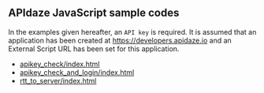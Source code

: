 ## APIdaze JavaScript sample codes

In the examples given hereafter, an <code>API key</code> is required. It is assumed that an application has been created at <a href="https://developers.apidaze.io">https://developers.apidaze.io</a> and an External Script URL has been set for this application.

- [apikey_check/index.html](apikey_check/index.html)
- [apikey_check_and_login/index.html](apikey_check_and_login/index.html)
- [rtt_to_server/index.html](rtt_to_server/index.html)
